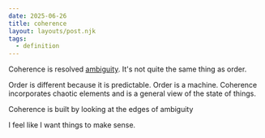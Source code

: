 ```yaml
---
date: 2025-06-26
title: coherence
layout: layouts/post.njk
tags:
  - definition
---
```

Coherence is resolved [ambiguity](ambiguity.md).  It's not quite the same thing as order.

Order is different because it is predictable. Order is a machine. Coherence incorporates chaotic elements and is a general view of the state of things. 

Coherence is built by looking at the edges of ambiguity 

I feel like I want things to make sense.